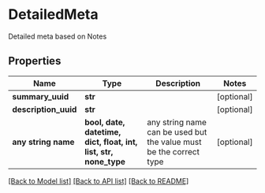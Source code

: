# DetailedMeta

Detailed meta based on Notes

## Properties
Name | Type | Description | Notes
------------ | ------------- | ------------- | -------------
**summary_uuid** | **str** |  | [optional] 
**description_uuid** | **str** |  | [optional] 
**any string name** | **bool, date, datetime, dict, float, int, list, str, none_type** | any string name can be used but the value must be the correct type | [optional]

[[Back to Model list]](../README.md#documentation-for-models) [[Back to API list]](../README.md#documentation-for-api-endpoints) [[Back to README]](../README.md)



